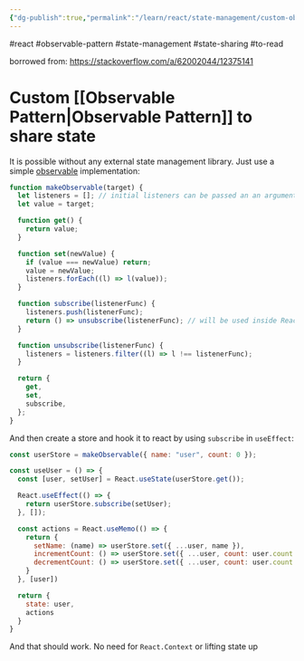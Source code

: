 ```yaml
---
{"dg-publish":true,"permalink":"/learn/react/state-management/custom-observable-pattern-to-share-state/","noteIcon":""}
---
```


#react #observable-pattern #state-management #state-sharing #to-read

borrowed from: https://stackoverflow.com/a/62002044/12375141

# Custom [[Observable Pattern\|Observable Pattern]] to share state

It is possible without any external state management library. Just use a simple [observable](https://en.wikipedia.org/wiki/Observer_pattern) implementation:

```javascript
function makeObservable(target) {
  let listeners = []; // initial listeners can be passed an an argument aswell
  let value = target;

  function get() {
    return value;
  }

  function set(newValue) {
    if (value === newValue) return;
    value = newValue;
    listeners.forEach((l) => l(value));
  }

  function subscribe(listenerFunc) {
    listeners.push(listenerFunc);
    return () => unsubscribe(listenerFunc); // will be used inside React.useEffect
  }

  function unsubscribe(listenerFunc) {
    listeners = listeners.filter((l) => l !== listenerFunc);
  }

  return {
    get,
    set,
    subscribe,
  };
}
```

And then create a store and hook it to react by using `subscribe` in `useEffect`:

```javascript
const userStore = makeObservable({ name: "user", count: 0 });

const useUser = () => {
  const [user, setUser] = React.useState(userStore.get());

  React.useEffect(() => {
    return userStore.subscribe(setUser);
  }, []);

  const actions = React.useMemo(() => {
    return {
      setName: (name) => userStore.set({ ...user, name }),
      incrementCount: () => userStore.set({ ...user, count: user.count + 1 }),
      decrementCount: () => userStore.set({ ...user, count: user.count - 1 }),
    }
  }, [user])

  return {
    state: user,
    actions
  }
}
```

And that should work. No need for `React.Context` or lifting state up